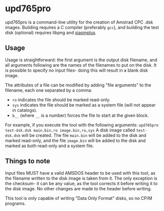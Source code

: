 # upd765pro

upd765pro is a command-line utility for the creation of Amstrad CPC .dsk images. Building requires a C compiler (preferably `gcc`), and building the test disk (optional) requires libpng and [sjasmplus](https://z00m128.github.io/sjasmplus/documentation.html).

## Usage

Usage is straightforward: the first argument is the output disk filename, and all arguments following are the names of the filenames to put on the disk. It is possible to specify no input files- doing this will result in a blank disk image.

The attributes of a file can be modified by adding "file arguments" to the filename, each one separated by a comma:
* `ro` indicates the file should be marked read-only.
* `sys` indicates the file should be marked as a system file (will not appear in catalogs).
* `b__` (where `__` is a number) forces the file to start at the given block.

For example, if you execute the tool with the following arguments:
`upd765pro test-dsk.dsk main.bin,ro image.bin,ro,sys`
A disk image called `test-dsk.dsk` will be created. The file `main.bin` will be added to the disk and marked read-only, and the file `image.bin` will be added to the disk and marked as both read-only and a system file.

## Things to note

Input files MUST have a valid AMSDOS header to be used with this tool, as the filename written to the disk image is taken from it. The only exception is the checksum- it can be any value, as the tool corrects it before writing it to the disk image. No other changes are made to the header before writing.

This tool is only capable of writing "Data Only Format" disks, so no CP/M programs.